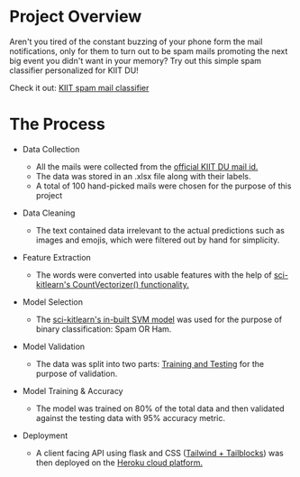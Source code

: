 # Project Overview

Aren't you tired of the constant buzzing of your phone form the mail notifications, only for them to turn out to be spam mails promoting the next big event you didn't want in your memory? Try out this simple spam classifier personalized for KIIT DU!

Check it out: [KIIT spam mail classifier](https://kiit-spam-classifier.herokuapp.com/)

# The Process

- Data Collection
  - All the mails were collected from the [official KIIT DU mail id.](http://mail.google.com/a/kiit.ac.in)
  - The data was stored in an .xlsx file along with their labels.
  - A total of 100 hand-picked mails were chosen for the purpose of this project
- Data Cleaning
  - The text contained data irrelevant to the actual predictions such as images and emojis, which were filtered out by hand for simplicity.
- Feature Extraction
  - The words were converted into usable features with the help of [sci-kitlearn's CountVectorizer() functionality.](https://scikit-learn.org/stable/modules/generated/sklearn.feature_extraction.text.CountVectorizer.html)
  
- Model Selection
  - The [sci-kitlearn's in-built SVM model](https://scikit-learn.org/stable/modules/svm.html) was used for the purpose of binary classification: Spam OR Ham.
  
- Model Validation
  - The data was split into two parts: [Training and Testing](https://scikit-learn.org/stable/modules/generated/sklearn.model_selection.train_test_split.html) for the purpose of validation.

- Model Training & Accuracy
  - The model was trained on 80% of the total data and then validated against the testing data with 95% accuracy metric.

- Deployment
  - A client facing API using flask and CSS ([Tailwind + Tailblocks](https://mertjf.github.io/tailblocks/)) was then deployed on the [Heroku cloud platform.](https://www.heroku.com/)
